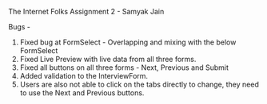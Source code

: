 The Internet Folks Assignment 2 - Samyak Jain

Bugs -

1. Fixed bug at FormSelect - Overlapping and mixing with the below FormSelect
2. Fixed Live Preview with live data from all three forms.
3. Fixed all buttons on all three forms - Next, Previous and Submit
4. Added validation to the InterviewForm.
5. Users are also not able to click on the tabs directly to change, they need to use the Next and Previous buttons.
